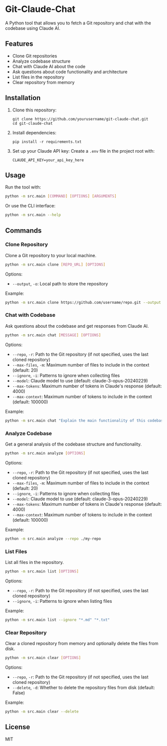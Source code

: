 # Git-Claude-Chat

A Python tool that allows you to fetch a Git repository and chat with the codebase using Claude AI.

## Features

- Clone Git repositories
- Analyze codebase structure
- Chat with Claude AI about the code
- Ask questions about code functionality and architecture
- List files in the repository
- Clear repository from memory

## Installation

1. Clone this repository:
   ```
   git clone https://github.com/yourusername/git-claude-chat.git
   cd git-claude-chat
   ```

2. Install dependencies:
   ```
   pip install -r requirements.txt
   ```

3. Set up your Claude API key:
   Create a `.env` file in the project root with:
   ```
   CLAUDE_API_KEY=your_api_key_here
   ```

## Usage

Run the tool with:

```bash
python -m src.main [COMMAND] [OPTIONS] [ARGUMENTS]
```

Or use the CLI interface:

```bash
python -m src.main --help
```

## Commands

### Clone Repository

Clone a Git repository to your local machine.

```bash
python -m src.main clone [REPO_URL] [OPTIONS]
```

Options:
- `--output`, `-o`: Local path to store the repository

Example:
```bash
python -m src.main clone https://github.com/username/repo.git --output ./my-repo
```

### Chat with Codebase

Ask questions about the codebase and get responses from Claude AI.

```bash
python -m src.main chat [MESSAGE] [OPTIONS]
```

Options:
- `--repo`, `-r`: Path to the Git repository (if not specified, uses the last cloned repository)
- `--max-files`, `-m`: Maximum number of files to include in the context (default: 20)
- `--ignore`, `-i`: Patterns to ignore when collecting files
- `--model`: Claude model to use (default: claude-3-opus-20240229)
- `--max-tokens`: Maximum number of tokens in Claude's response (default: 4000)
- `--max-context`: Maximum number of tokens to include in the context (default: 100000)

Example:
```bash
python -m src.main chat "Explain the main functionality of this codebase" --max-files 30
```

### Analyze Codebase

Get a general analysis of the codebase structure and functionality.

```bash
python -m src.main analyze [OPTIONS]
```

Options:
- `--repo`, `-r`: Path to the Git repository (if not specified, uses the last cloned repository)
- `--max-files`, `-m`: Maximum number of files to include in the context (default: 20)
- `--ignore`, `-i`: Patterns to ignore when collecting files
- `--model`: Claude model to use (default: claude-3-opus-20240229)
- `--max-tokens`: Maximum number of tokens in Claude's response (default: 4000)
- `--max-context`: Maximum number of tokens to include in the context (default: 100000)

Example:
```bash
python -m src.main analyze --repo ./my-repo
```

### List Files

List all files in the repository.

```bash
python -m src.main list [OPTIONS]
```

Options:
- `--repo`, `-r`: Path to the Git repository (if not specified, uses the last cloned repository)
- `--ignore`, `-i`: Patterns to ignore when listing files

Example:
```bash
python -m src.main list --ignore "*.md" "*.txt"
```

### Clear Repository

Clear a cloned repository from memory and optionally delete the files from disk.

```bash
python -m src.main clear [OPTIONS]
```

Options:
- `--repo`, `-r`: Path to the Git repository (if not specified, uses the last cloned repository)
- `--delete`, `-d`: Whether to delete the repository files from disk (default: False)

Example:
```bash
python -m src.main clear --delete
```

## License

MIT
